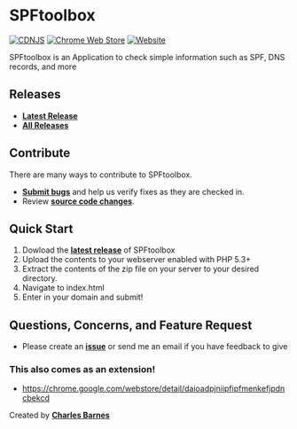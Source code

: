 # SPFtoolbox

[![CDNJS](https://img.shields.io/cdnjs/v/jquery.svg)](https://cdnjs.com/libraries/jquery)
[![Chrome Web Store](https://img.shields.io/chrome-web-store/v/daioadpjniipfipfmenkefjpdncbekcd.svg)](https://chrome.google.com/webstore/detail/daioadpjniipfipfmenkefjpdncbekcd)
[![Website](https://img.shields.io/website-up-down-green-red/http/shields.io.svg?label=my-website)](http://charlesabarnes.com)


SPFtoolbox is an Application to check simple information such as SPF, DNS records, and more

## Releases

* **[Latest Release](https://github.com/bulbajackel/SPFtoolbox/releases/latest)**
* **[All Releases](https://github.com/bulbajackel/SPFtoolbox/releases)**

## Contribute

There are many ways to contribute to SPFtoolbox.
* **[Submit bugs](https://github.com/bulbajackel/SPFtoolbox/issues)** and help us verify fixes as they are checked in.
* Review **[source code changes](https://github.com/bulbajackel/SPFtoolbox/pulls)**.

## Quick Start

1. Dowload the **[latest release](https://github.com/bulbajackel/SPFtoolbox/releases/latest)** of SPFtoolbox
2. Upload the contents to your webserver enabled with PHP 5.3+
3. Extract the contents of the zip file on your server to your desired directory.
4. Navigate to index.html
5. Enter in your domain and submit!

## Questions, Concerns, and Feature Request

* Please create an **[issue](https://github.com/bulbajackel/SPFtoolbox/issues)** or send me an email if you have feedback to give 

### This also comes as an extension!
* https://chrome.google.com/webstore/detail/daioadpjniipfipfmenkefjpdncbekcd

Created by **[Charles Barnes](http://charlesabarnes.com)**


